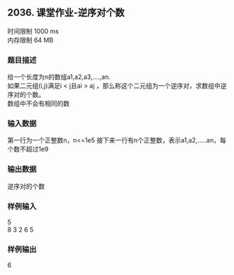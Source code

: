 ## 2036. 课堂作业-逆序对个数			
时间限制 1000 ms   
内存限制 64 MB

### 题目描述
给一个长度为n的数组a1,a2,a3,....,an.   
如果二元组(i,j)满足i < j且ai > aj ，那么称这个二元组为一个逆序对，求数组中逆序对的个数。   
数组中不会有相同的数

### 输入数据
第一行为一个正整数n，n<=1e5 接下来一行有n个正整数，表示a1,a2,.....an，每个数不超过1e9

### 输出数据
逆序对的个数

### 样例输入
5   
8 3 2 6 5

### 样例输出
6
